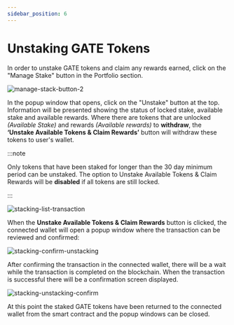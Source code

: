 ```yaml
---
sidebar_position: 6
---
```


# Unstaking GATE Tokens
In order to unstake GATE tokens and claim any rewards earned, click on the &quot;Manage Stake&quot; button in the Portfolio section.

![manage-stack-button-2](/img/staking-user-guide/manage-stack-button.png)

In the popup window that opens, click on the &quot;Unstake&quot; button at the top. Information will be presented showing the status of locked stake, available stake and available rewards. Where there are tokens that are unlocked *(Available Stake)* and rewards *(Available rewards)* to **withdraw**, the **‘Unstake Available Tokens & Claim Rewards’** button will withdraw these tokens to user's wallet.

:::note

Only tokens that have been staked for longer than the 30 day minimum period can be unstaked. The option to Unstake Available Tokens & Claim Rewards will be **disabled** if all tokens are still locked.

:::

![stacking-list-transaction](/img/staking-user-guide/stacking-list-transaction.png)

When the **Unstake Available Tokens & Claim Rewards** button is clicked, the connected wallet will open a popup window where the transaction can be reviewed and confirmed:

![stacking-confirm-unstacking](/img/staking-user-guide/stacking-confirm-unstacking.png)

After confirming the transaction in the connected wallet, there will be a wait while the transaction is completed on the blockchain. When the transaction is successful there will be a confirmation screen displayed.

![stacking-unstacking-confirm](/img/staking-user-guide/stacking-unstacking-confirm.png)

At this point the staked GATE tokens have been returned to the connected wallet from the smart contract and the popup windows can be closed.
